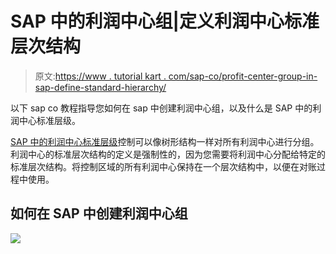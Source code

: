 # SAP 中的利润中心组|定义利润中心标准层次结构

> 原文:[https://www . tutorial kart . com/sap-co/profit-center-group-in-sap-define-standard-hierarchy/](https://www.tutorialkart.com/sap-co/profit-center-group-in-sap-define-standard-hierarchy/)

以下 sap co 教程指导您如何在 sap 中创建利润中心组，以及什么是 SAP 中的利润中心标准层级。

[SAP 中的利润中心标准层级](https://www.tutorialkart.com/sap-co/define-profit-center-standard-hierarchy-controlling-area/)控制可以像树形结构一样对所有利润中心进行分组。利润中心的标准层次结构的定义是强制性的，因为您需要将利润中心分配给特定的标准层次结构。将控制区域的所有利润中心保持在一个层次结构中，以便在对账过程中使用。

## 如何在 SAP 中创建利润中心组

[![](../Images/925da31b32d6bc3827932f6c8afb11bb.png)](https://www.tutorialkart.com/)